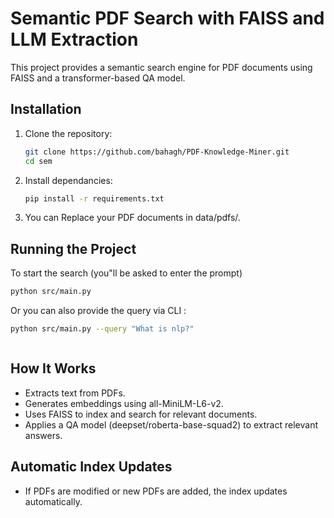 # Semantic PDF Search with FAISS and LLM Extraction

This project provides a semantic search engine for PDF documents using FAISS and a transformer-based QA model.

## Installation

1. Clone the repository:
   ```bash
   git clone https://github.com/bahagh/PDF-Knowledge-Miner.git
   cd sem
   ```
2. Install dependancies:

   ```bash
   pip install -r requirements.txt

   ```
3. You can Replace your PDF documents in data/pdfs/.
## Running the Project

To start the search (you"ll be asked to enter the prompt)
   ```bash
   python src/main.py


   ```

Or you can also provide the query via CLI :
   ```bash
   python src/main.py --query "What is nlp?"



   ```

## How It Works

- Extracts text from PDFs.
- Generates embeddings using all-MiniLM-L6-v2.
- Uses FAISS to index and search for relevant documents.
- Applies a QA model (deepset/roberta-base-squad2) to extract relevant answers.

## Automatic Index Updates
- If PDFs are modified or new PDFs are added, the index updates automatically.